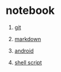 # notebook

1. [git](git.md)

2. [markdown](markdown.md)

3. [android](/android/README.md)

4. [shell script](shell-script.md)
